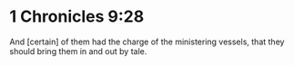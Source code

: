 # 1 Chronicles 9:28

And [certain] of them had the charge of the ministering vessels, that they should bring them in and out by tale.